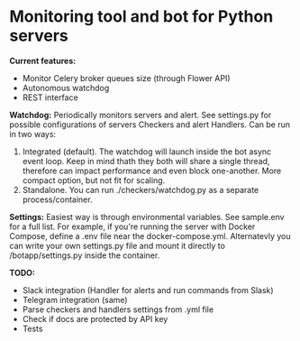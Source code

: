 # Monitoring tool and bot for Python servers

**Current features:**

- Monitor Celery broker queues size (through Flower API)
- Autonomous watchdog
- REST interface

**Watchdog:**
Periodically monitors servers and alert. See settings.py for possible configurations of servers Checkers and alert Handlers.
Can be run in two ways:

1) Integrated (default).
The watchdog will launch inside the bot async event loop. Keep in mind thath they both will share a single thread, therefore can impact performance and even block one-another.
More compact option, but not fit for scaling.
2) Standalone.
You can run ./checkers/watchdog.py as a separate process/container.

**Settings:**
Easiest way is through environmental variables. See sample.env for a full list.
For example, if you're running the server with Docker Compose, define a .env file near the docker-compose.yml.
Alternatevly you can write your own settings.py file and mount it directly to /botapp/settings.py inside the container.

**TODO:**

- Slack integration (Handler for alerts and run commands from Slask)
- Telegram integration (same)
- Parse checkers and handlers settings from .yml file
- Check if docs are protected by API key
- Tests
